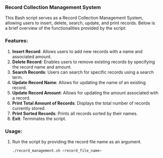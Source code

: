 ### Record Collection Management System

This Bash script serves as a Record Collection Management System, allowing users to insert, delete, search, update, and print records. Below is a brief overview of the functionalities provided by the script:

### Features:
1. **Insert Record**: Allows users to add new records with a name and associated amount.
2. **Delete Record**: Enables users to remove existing records by specifying the record name and amount.
3. **Search Records**: Users can search for specific records using a search term.
4. **Update Record Name**: Allows for updating the name of an existing record.
5. **Update Record Amount**: Allows for updating the amount associated with a record.
6. **Print Total Amount of Records**: Displays the total number of records currently stored.
7. **Print Sorted Records**: Prints all records sorted by their names.
8. **Exit**: Terminates the script.

### Usage:
1. Run the script by providing the record file name as an argument.
   ```bash
   ./record_management.sh <record_file_name>
